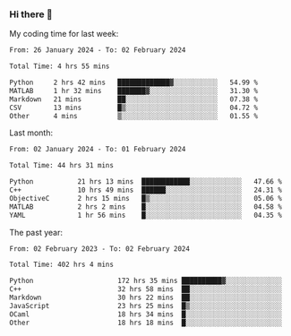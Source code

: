 ### Hi there 👋

My coding time for last week:

<!--START_SECTION:week-->

```txt
From: 26 January 2024 - To: 02 February 2024

Total Time: 4 hrs 55 mins

Python     2 hrs 42 mins   █████████████▓░░░░░░░░░░░   54.99 %
MATLAB     1 hr 32 mins    ███████▓░░░░░░░░░░░░░░░░░   31.30 %
Markdown   21 mins         ██░░░░░░░░░░░░░░░░░░░░░░░   07.38 %
CSV        13 mins         █▒░░░░░░░░░░░░░░░░░░░░░░░   04.72 %
Other      4 mins          ▒░░░░░░░░░░░░░░░░░░░░░░░░   01.55 %
```

<!--END_SECTION:week-->

Last month:

<!--START_SECTION:month-->

```txt
From: 02 January 2024 - To: 01 February 2024

Total Time: 44 hrs 31 mins

Python           21 hrs 13 mins  ████████████░░░░░░░░░░░░░   47.66 %
C++              10 hrs 49 mins  ██████░░░░░░░░░░░░░░░░░░░   24.31 %
ObjectiveC       2 hrs 15 mins   █▒░░░░░░░░░░░░░░░░░░░░░░░   05.06 %
MATLAB           2 hrs 2 mins    █░░░░░░░░░░░░░░░░░░░░░░░░   04.58 %
YAML             1 hr 56 mins    █░░░░░░░░░░░░░░░░░░░░░░░░   04.35 %
```

<!--END_SECTION:month-->

The past year:

<!--START_SECTION:year-->

```txt
From: 02 February 2023 - To: 02 February 2024

Total Time: 402 hrs 4 mins

Python                     172 hrs 35 mins ██████████▓░░░░░░░░░░░░░░   42.93 %
C++                        32 hrs 58 mins  ██░░░░░░░░░░░░░░░░░░░░░░░   08.20 %
Markdown                   30 hrs 22 mins  ██░░░░░░░░░░░░░░░░░░░░░░░   07.55 %
JavaScript                 23 hrs 25 mins  █▒░░░░░░░░░░░░░░░░░░░░░░░   05.83 %
OCaml                      18 hrs 34 mins  █░░░░░░░░░░░░░░░░░░░░░░░░   04.62 %
Other                      18 hrs 18 mins  █░░░░░░░░░░░░░░░░░░░░░░░░   04.56 %
```

<!--END_SECTION:year-->

